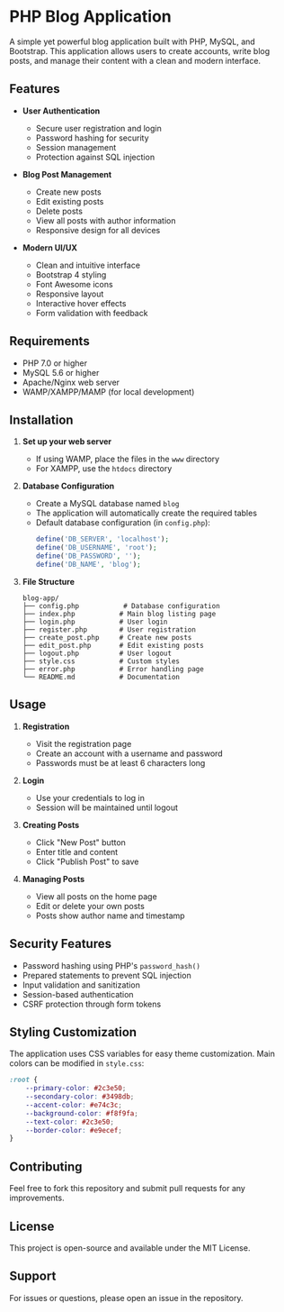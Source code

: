 # PHP Blog Application

A simple yet powerful blog application built with PHP, MySQL, and Bootstrap. This application allows users to create accounts, write blog posts, and manage their content with a clean and modern interface.

## Features

- **User Authentication**
  - Secure user registration and login
  - Password hashing for security
  - Session management
  - Protection against SQL injection

- **Blog Post Management**
  - Create new posts
  - Edit existing posts
  - Delete posts
  - View all posts with author information
  - Responsive design for all devices

- **Modern UI/UX**
  - Clean and intuitive interface
  - Bootstrap 4 styling
  - Font Awesome icons
  - Responsive layout
  - Interactive hover effects
  - Form validation with feedback

## Requirements

- PHP 7.0 or higher
- MySQL 5.6 or higher
- Apache/Nginx web server
- WAMP/XAMPP/MAMP (for local development)

## Installation

1. **Set up your web server**
   - If using WAMP, place the files in the `www` directory
   - For XAMPP, use the `htdocs` directory

2. **Database Configuration**
   - Create a MySQL database named `blog`
   - The application will automatically create the required tables
   - Default database configuration (in `config.php`):
     ```php
     define('DB_SERVER', 'localhost');
     define('DB_USERNAME', 'root');
     define('DB_PASSWORD', '');
     define('DB_NAME', 'blog');
     ```

3. **File Structure**
   ```
   blog-app/
   ├── config.php           # Database configuration
   ├── index.php           # Main blog listing page
   ├── login.php           # User login
   ├── register.php        # User registration
   ├── create_post.php     # Create new posts
   ├── edit_post.php       # Edit existing posts
   ├── logout.php          # User logout
   ├── style.css           # Custom styles
   ├── error.php           # Error handling page
   └── README.md           # Documentation
   ```

## Usage

1. **Registration**
   - Visit the registration page
   - Create an account with a username and password
   - Passwords must be at least 6 characters long

2. **Login**
   - Use your credentials to log in
   - Session will be maintained until logout

3. **Creating Posts**
   - Click "New Post" button
   - Enter title and content
   - Click "Publish Post" to save

4. **Managing Posts**
   - View all posts on the home page
   - Edit or delete your own posts
   - Posts show author name and timestamp

## Security Features

- Password hashing using PHP's `password_hash()`
- Prepared statements to prevent SQL injection
- Input validation and sanitization
- Session-based authentication
- CSRF protection through form tokens

## Styling Customization

The application uses CSS variables for easy theme customization. Main colors can be modified in `style.css`:

```css
:root {
    --primary-color: #2c3e50;
    --secondary-color: #3498db;
    --accent-color: #e74c3c;
    --background-color: #f8f9fa;
    --text-color: #2c3e50;
    --border-color: #e9ecef;
}
```

## Contributing

Feel free to fork this repository and submit pull requests for any improvements.

## License

This project is open-source and available under the MIT License.

## Support

For issues or questions, please open an issue in the repository.
